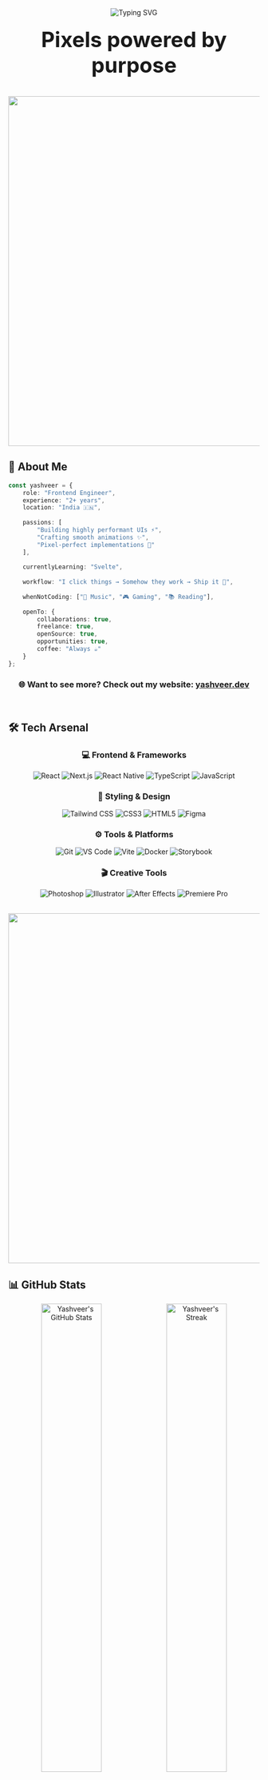 <div align="center">
  <img src="https://readme-typing-svg.herokuapp.com?font=Fira+Code&size=32&duration=2800&pause=2000&color=58A6FF&center=true&vCenter=true&width=940&lines=Hey+there!+I'm+Yashveer+Singh+%F0%9F%91%8B;Frontend+Engineer+%7C+2%2B+Years;Performance+%2B+Animations+%3D+%E2%9D%A4%EF%B8%8F;Building+Fast+%26+Beautiful+UIs" alt="Typing SVG" />
</div>

<div align="center">
  <h1 style="font-size: 3em; margin: 20px 0;">
    <b>Pixels powered by purpose</b>
  </h1>
</div>

<br/>

<div align="center">
  <img src="https://user-images.githubusercontent.com/74038190/212284100-561aa473-3905-4a80-b561-0d28506553ee.gif" width="700">
</div>

## 🚀 About Me

```typescript
const yashveer = {
    role: "Frontend Engineer",
    experience: "2+ years",
    location: "India 🇮🇳",
    
    passions: [
        "Building highly performant UIs ⚡",
        "Crafting smooth animations ✨",
        "Pixel-perfect implementations 🎨"
    ],
    
    currentlyLearning: "Svelte",
    
    workflow: "I click things → Somehow they work → Ship it 🚢",
    
    whenNotCoding: ["🎵 Music", "🎮 Gaming", "📚 Reading"],
    
    openTo: {
        collaborations: true,
        freelance: true,
        openSource: true,
        opportunities: true,
        coffee: "Always ☕"
    }
};
```

<div align="center">
  
### 🌐 Want to see more? Check out my website: **[yashveer.dev](https://yashveer.dev)**

</div>

<br/>

## 🛠️ Tech Arsenal

<div align="center">

### 💻 Frontend & Frameworks
![React](https://img.shields.io/badge/-React-61DAFB?style=for-the-badge&logo=react&logoColor=black)
![Next.js](https://img.shields.io/badge/-Next.js-000000?style=for-the-badge&logo=next.js&logoColor=white)
![React Native](https://img.shields.io/badge/-React_Native-61DAFB?style=for-the-badge&logo=react&logoColor=black)
![TypeScript](https://img.shields.io/badge/-TypeScript-3178C6?style=for-the-badge&logo=typescript&logoColor=white)
![JavaScript](https://img.shields.io/badge/-JavaScript-F7DF1E?style=for-the-badge&logo=javascript&logoColor=black)

### 🎨 Styling & Design
![Tailwind CSS](https://img.shields.io/badge/-Tailwind_CSS-06B6D4?style=for-the-badge&logo=tailwind-css&logoColor=white)
![CSS3](https://img.shields.io/badge/-CSS3-1572B6?style=for-the-badge&logo=css3&logoColor=white)
![HTML5](https://img.shields.io/badge/-HTML5-E34F26?style=for-the-badge&logo=html5&logoColor=white)
![Figma](https://img.shields.io/badge/-Figma-F24E1E?style=for-the-badge&logo=figma&logoColor=white)

### ⚙️ Tools & Platforms
![Git](https://img.shields.io/badge/-Git-F05032?style=for-the-badge&logo=git&logoColor=white)
![VS Code](https://img.shields.io/badge/-VS_Code-007ACC?style=for-the-badge&logo=visual-studio-code&logoColor=white)
![Vite](https://img.shields.io/badge/-Vite-646CFF?style=for-the-badge&logo=vite&logoColor=white)
![Docker](https://img.shields.io/badge/-Docker-2496ED?style=for-the-badge&logo=docker&logoColor=white)
![Storybook](https://img.shields.io/badge/-Storybook-FF4785?style=for-the-badge&logo=storybook&logoColor=white)

### 🎬 Creative Tools
![Photoshop](https://img.shields.io/badge/-Photoshop-31A8FF?style=for-the-badge&logo=adobe-photoshop&logoColor=white)
![Illustrator](https://img.shields.io/badge/-Illustrator-FF9A00?style=for-the-badge&logo=adobe-illustrator&logoColor=white)
![After Effects](https://img.shields.io/badge/-After_Effects-9999FF?style=for-the-badge&logo=adobe-after-effects&logoColor=white)
![Premiere Pro](https://img.shields.io/badge/-Premiere_Pro-9999FF?style=for-the-badge&logo=adobe-premiere-pro&logoColor=white)

</div>

<br/>

<div align="center">
  <img src="https://user-images.githubusercontent.com/74038190/212284115-f47cd8ff-2ffb-4b04-b5bf-4d1c14c0247f.gif" width="700">
</div>

## 📊 GitHub Stats

<div align="center">
  <img width="49%" src="https://github-readme-stats.vercel.app/api?username=singh-yashveer&show_icons=true&theme=radical&hide_border=true&bg_color=0D1117&title_color=F85D7F&icon_color=F8D866" alt="Yashveer's GitHub Stats"/>
  <img width="49%" src="https://github-readme-streak-stats.herokuapp.com/?user=singh-yashveer&theme=radical&hide_border=true&background=0D1117&stroke=F85D7F&ring=F85D7F&fire=F8D866&currStreakLabel=F85D7F" alt="Yashveer's Streak"/>
</div>

<div align="center">
  <img width="49%" src="https://github-readme-stats.vercel.app/api/top-langs?username=singh-yashveer&layout=compact&theme=radical&hide_border=true&bg_color=0D1117&title_color=F85D7F&langs_count=8" alt="Top Languages"/>
  <img width="49%" src="https://github-readme-activity-graph.vercel.app/graph?username=singh-yashveer&theme=tokyo-night&hide_border=true&bg_color=0D1117&color=F85D7F&line=F8D866&point=FFFFFF" alt="Contribution Graph"/>
</div>

<br/>

## 🏆 GitHub Trophies

<div align="center">
  <img src="https://github-profile-trophy.vercel.app/?username=singh-yashveer&theme=radical&no-frame=true&no-bg=true&row=1&column=7" width="100%" alt="Trophy" />
</div>

<br/>

<div align="center">
  <img src="https://user-images.githubusercontent.com/74038190/212284158-e840e285-664b-44d7-b79b-e264b5e54825.gif" width="400">
</div>

## 💬 Let's Connect!

<div align="center">
  
[![Twitter](https://img.shields.io/badge/Twitter-1DA1F2?style=for-the-badge&logo=twitter&logoColor=white)](https://twitter.com/Citron5007)
[![LinkedIn](https://img.shields.io/badge/LinkedIn-0077B5?style=for-the-badge&logo=linkedin&logoColor=white)](https://www.linkedin.com/in/singh-yashveer/)
[![Instagram](https://img.shields.io/badge/Instagram-E4405F?style=for-the-badge&logo=instagram&logoColor=white)](https://www.instagram.com/yashvxxr.singh/)
[![Discord](https://img.shields.io/badge/Discord-5865F2?style=for-the-badge&logo=discord&logoColor=white)](https://discordapp.com/users/226010558137237514)
[![Steam](https://img.shields.io/badge/Steam-000000?style=for-the-badge&logo=steam&logoColor=white)](https://steamcommunity.com/id/citrongaming/)
[![Email](https://img.shields.io/badge/Email-D14836?style=for-the-badge&logo=gmail&logoColor=white)](mailto:yashveer31072001@gmail.com)

</div>

<div align="center">
  <img src="https://capsule-render.vercel.app/api?type=waving&color=gradient&height=100&section=footer" width="100%"/>
</div>

<div align="center">
  
### 💡 *"I click things and somehow they work. If you need someone who makes things work (beautifully), let's build something together!"*

![Profile Views](https://komarev.com/ghpvc/?username=singh-yashveer&color=F85D7F&style=for-the-badge)

</div>
